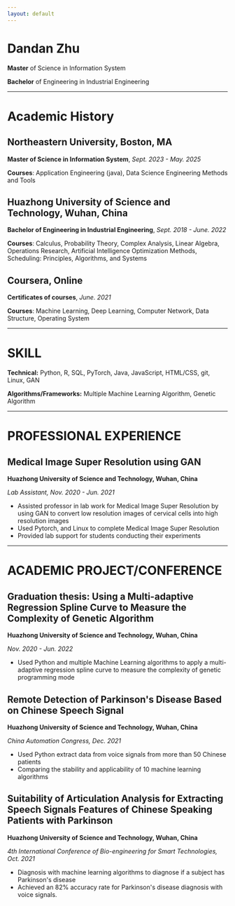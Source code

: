 ```yaml
---
layout: default
---
```


<!-- # Dandan Zhu -->
# Dandan Zhu
**Master** of Science in Information System

**Bachelor** of Engineering in Industrial Engineering

***

# Academic History

## Northeastern University, Boston, MA

**Master of Science in Information System**, 
_Sept. 2023 - May. 2025_

**Courses**: Application Engineering (java), Data Science Engineering Methods and Tools

## Huazhong University of Science and Technology, Wuhan, China 

**Bachelor of Engineering in Industrial Engineering**,
_Sept. 2018 - June. 2022_

**Courses**: 
Calculus, Probability Theory, Complex Analysis, Linear Algebra, Operations Research, Artificial Intelligence Optimization Methods, Scheduling: Principles, Algorithms, and Systems

## Coursera, Online
**Certificates of courses**,
_June. 2021_

**Courses**: Machine Learning, Deep Learning, Computer Network, Data Structure, Operating System

***

# SKILL

**Technical:** Python, R, SQL, PyTorch, Java, JavaScript, HTML/CSS, git, Linux, GAN

**Algorithms/Frameworks:** Multiple Machine Learning Algorithm, Genetic Algorithm

*** 
# PROFESSIONAL EXPERIENCE

## Medical Image Super Resolution using GAN
**Huazhong University of Science and Technology, Wuhan, China**

_Lab Assistant, Nov. 2020 - Jun. 2021_

+ Assisted professor in lab work for Medical Image Super Resolution by using GAN to convert low 
resolution images of cervical cells into high resolution images
+ Used Pytorch, and Linux to complete Medical Image Super Resolution
+ Provided lab support for students conducting their experiments

***
# ACADEMIC PROJECT/CONFERENCE
## Graduation thesis: Using a Multi-adaptive Regression Spline Curve to Measure the Complexity of Genetic Algorithm 
**Huazhong University of Science and Technology, Wuhan, China**

_Nov. 2020 - Jun. 2022_

+ Used Python and multiple Machine Learning algorithms to apply a multi-adaptive regression spline curve to measure the complexity of genetic programming mode

## Remote Detection of Parkinson's Disease Based on Chinese Speech Signal
**Huazhong University of Science and Technology, Wuhan, China**

_China Automation Congress, Dec. 2021_ 
 
+ Used Python extract data from voice signals from more than 50 Chinese patients
+ Comparing the stability and applicability of 10 machine learning algorithms

## Suitability of Articulation Analysis for Extracting Speech Signals Features of Chinese Speaking Patients with Parkinson
**Huazhong University of Science and Technology, Wuhan, China**

_4th International Conference of Bio-engineering for Smart Technologies, Oct. 2021_ 

+ Diagnosis with machine learning algorithms to diagnose if a subject has Parkinson's disease
+ Achieved an 82% accuracy rate for Parkinson's disease diagnosis with voice signals.